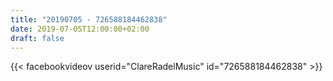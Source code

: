 ```yaml
---
title: "20190705 - 726588184462838"
date: 2019-07-05T12:00:00+02:00
draft: false
---
```


{{< facebookvideov userid="ClareRadelMusic" id="726588184462838" >}}